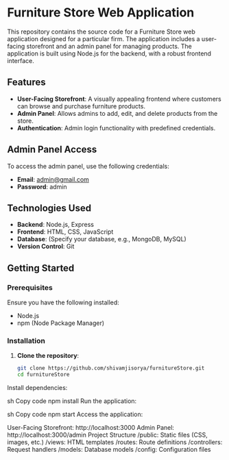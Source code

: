 # Furniture Store Web Application

This repository contains the source code for a Furniture Store web application designed for a particular firm. The application includes a user-facing storefront and an admin panel for managing products. The application is built using Node.js for the backend, with a robust frontend interface.

## Features

- **User-Facing Storefront**: A visually appealing frontend where customers can browse and purchase furniture products.
- **Admin Panel**: Allows admins to add, edit, and delete products from the store.
- **Authentication**: Admin login functionality with predefined credentials.

## Admin Panel Access

To access the admin panel, use the following credentials:

- **Email**: admin@gmail.com
- **Password**: admin

## Technologies Used

- **Backend**: Node.js, Express
- **Frontend**: HTML, CSS, JavaScript
- **Database**: (Specify your database, e.g., MongoDB, MySQL)
- **Version Control**: Git

## Getting Started

### Prerequisites

Ensure you have the following installed:

- Node.js
- npm (Node Package Manager)

### Installation

1. **Clone the repository**:

   ```sh
   git clone https://github.com/shivamjisorya/furnitureStore.git
   cd furnitureStore
Install dependencies:

sh
Copy code
npm install
Run the application:

sh
Copy code
npm start
Access the application:

User-Facing Storefront: http://localhost:3000
Admin Panel: http://localhost:3000/admin
Project Structure
/public: Static files (CSS, images, etc.)
/views: HTML templates
/routes: Route definitions
/controllers: Request handlers
/models: Database models
/config: Configuration files